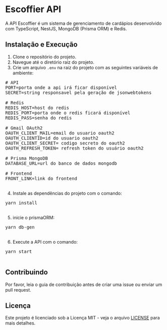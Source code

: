   <h1>Escoffier API</h1>
  <p>A API Escoffier é um sistema de gerenciamento de cardápios desenvolvido com TypeScript, NestJS, MongoDB (Prisma ORM) e Redis.</p>

  <h2>Instalação e Execução</h2>
  <ol>
    <li>Clone o repositório do projeto.</li>
    <li>Navegue até o diretório raiz do projeto.</li>
    <li>Crie um arquivo <code>.env</code> na raiz do projeto com as seguintes variáveis de ambiente:</li>
  </ol>

  <pre>
# API
PORT=porta onde a api irá ficar disponível
SECRET=string responsavel pela geração de jsonwebtokens

# Redis
REDIS_HOST=host do redis
REDIS_PORT=porta onde o redis ficará disponível
REDIS_PASS=senha do redis

# Gmail OAuth2
OAUTH_CLIENT_MAIL=email do usuario oauth2
OAUTH_CLIENTID=id do usuario oauth2
OAUTH_CLIENT_SECRET= codigo secreto do oauth2
OAUTH_REFRESH_TOKEN= refresh token do usuário oauth2

# Prisma MongoDB
DATABASE_URL=url do banco de dados mongodb

# Frontend
FRONT_LINK=link do frontend
  </pre>

  <ol start="4">
    <li>Instale as dependências do projeto com o comando:</li>
  </ol>

  <pre>
yarn install
  </pre>

  <ol start="5">
    <li>inicie o prismaORM:</li>
  </ol>

  <pre>
yarn db-gen
  </pre>


  <ol start="6">
    <li>Execute a API com o comando:</li>
  </ol>

  <pre>
yarn start
  </pre>

  <h2>Contribuindo</h2>
  <p>Por favor, leia o guia de contribuição antes de criar uma issue ou enviar um pull request.</p>

  <h2>Licença</h2>
  <p>Este projeto é licenciado sob a Licença MIT - veja o arquivo <a href="LICENSE">LICENSE</a> para mais detalhes.</p>
</body>
</html>